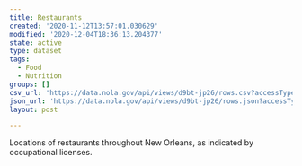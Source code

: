 ```yaml
---
title: Restaurants
created: '2020-11-12T13:57:01.030629'
modified: '2020-12-04T18:36:13.204377'
state: active
type: dataset
tags:
  - Food
  - Nutrition
groups: []
csv_url: 'https://data.nola.gov/api/views/d9bt-jp26/rows.csv?accessType=DOWNLOAD'
json_url: 'https://data.nola.gov/api/views/d9bt-jp26/rows.json?accessType=DOWNLOAD'
layout: post

---
```

Locations of restaurants throughout New Orleans, as indicated by occupational licenses.
